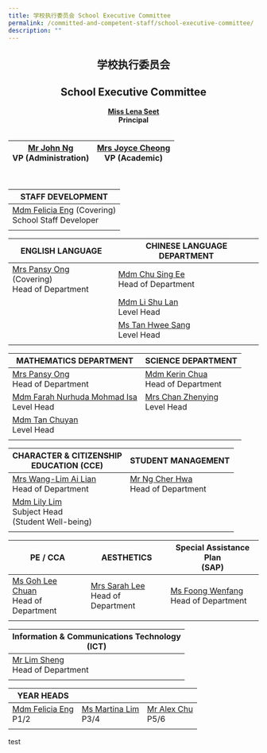 ```yaml
---
title: 学校执行委员会 School Executive Committee
permalink: /committed-and-competent-staff/school-executive-committee/
description: ""
---
```

## <center>学校执行委员会 </center>
## <center>School Executive Committee</center>


**<center><a href="mailto:holyinnocentspri@moe.edu.sg">Miss Lena Seet</a><br>Principal</center>** <br>

| <center><a href="mailto:holyinnocentspri@moe.edu.sg">Mr John Ng</a><br>**VP (Administration)**</center> | <center><a href="mailto:holyinnocentspri@moe.edu.sg">Mrs Joyce Cheong</a><br>**VP (Academic)**</center> |
| -------- | -------- |

<br>

|STAFF DEVELOPMENT |
| -------- |
|<a href="mailto:eng_li_yun_felicia@moe.edu.sg">Mdm Felicia Eng</a> (Covering)<br>School Staff Developer|
||

| ENGLISH LANGUAGE|CHINESE LANGUAGE DEPARTMENT|
| -------- | -------- | 
| <a href="mailto:neo_kim_sian_pansy@moe.edu.sg">Mrs Pansy Ong</a> (Covering)<br>Head of Department|<a href="mailto:chu_sing_ee@moe.edu.sg">Mdm Chu Sing Ee</a><br>Head of Department |
||<a href="mailto:li_shu_lan_a@moe.edu.sg">Mdm Li Shu Lan </a><br>Level Head|
||<a href="mailto:tan_hwee_sang@moe.edu.sg">Ms Tan Hwee Sang</a><br>Level Head|
|||

| MATHEMATICS DEPARTMENT | SCIENCE DEPARTMENT |
| -------- | -------- |
|<a href="mailto:neo_kim_sian_pansy@moe.edu.sg">Mrs Pansy Ong</a><br>Head of Department| <a href="mailto:chua_sze_yi@moe.edu.sg">Mdm Kerin Chua</a><br>Head of Department|
|<a href="mailto:farah_nurhuda_mohmad_isa@moe.edu.sg">Mdm Farah Nurhuda Mohmad Isa</a><br>Level Head|<a href="mailto:song_zhenying@moe.edu.sg">Mrs Chan Zhenying</a><br>Level Head|
|<a href="mailto:tan_chuyan@moe.edu.sg">Mdm Tan Chuyan</a><br>Level Head||
|||

| CHARACTER &amp; CITIZENSHIP<br>EDUCATION (CCE)| STUDENT MANAGEMENT|
| -------- | -------- |
|<a href="mailto:wang-lim_ai_lian@moe.edu.sg">Mrs Wang-Lim Ai Lian</a><br>Head of Department|<a href="mailto:ng_cher_hwa@moe.edu.sg">Mr Ng Cher Hwa</a><br>Head of Department|
|<a href="mailto:lim_lily_a@moe.edu.sg">Mdm Lily Lim</a><br>Subject Head<br> (Student Well-being)||
|||

| PE / CCA | AESTHETICS| Special Assistance Plan<br> (SAP) |
| -------- | -------- | -------- |
|<a href="mailto:goh_lee_chuan@moe.edu.sg">Ms Goh Lee Chuan</a><br>Head of Department |<a href="mailto:sarah_koh_hui_khoon@moe.edu.sg">Mrs Sarah Lee</a><br>Head of Department| <a href="mailto:foong_wenfang@moe.edu.sg">Ms Foong Wenfang</a><br>Head of Department|
|||


| Information &amp; Communications Technology<br>(ICT)| 
| -------- | 
| <a href="mailto:lim_sheng@moe.edu.sg">Mr Lim Sheng</a><br>Head of Department|
||

| YEAR HEADS|||
| -------- | -------- | -------- |
|<a href="mailto:eng_li_yun_felicia@moe.edu.sg">Mdm Felicia Eng</a><br>P1/2|<a href="mailto:lim_soo_ngee_martina@moe.edu.sg">Ms Martina Lim</a><br>P3/4|<a href="mailto:chu_yunfeng_alex@moe.edu.sg">Mr Alex Chu</a><br>P5/6|
|||

test